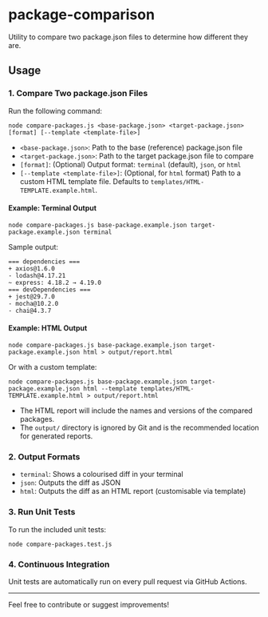 # package-comparison
Utility to compare two package.json files to determine how different they are.

## Usage

### 1. Compare Two package.json Files

Run the following command:

```
node compare-packages.js <base-package.json> <target-package.json> [format] [--template <template-file>]
```
- `<base-package.json>`: Path to the base (reference) package.json file
- `<target-package.json>`: Path to the target package.json file to compare
- `[format]`: (Optional) Output format: `terminal` (default), `json`, or `html`
- `[--template <template-file>]`: (Optional, for `html` format) Path to a custom HTML template file. Defaults to `templates/HTML-TEMPLATE.example.html`.

#### Example: Terminal Output
```
node compare-packages.js base-package.example.json target-package.example.json terminal
```
Sample output:
```
=== dependencies ===
+ axios@1.6.0
- lodash@4.17.21
~ express: 4.18.2 → 4.19.0
=== devDependencies ===
+ jest@29.7.0
- mocha@10.2.0
- chai@4.3.7
```

#### Example: HTML Output
```
node compare-packages.js base-package.example.json target-package.example.json html > output/report.html
```
Or with a custom template:
```
node compare-packages.js base-package.example.json target-package.example.json html --template templates/HTML-TEMPLATE.example.html > output/report.html
```
- The HTML report will include the names and versions of the compared packages.
- The `output/` directory is ignored by Git and is the recommended location for generated reports.

### 2. Output Formats
- `terminal`: Shows a colourised diff in your terminal
- `json`: Outputs the diff as JSON
- `html`: Outputs the diff as an HTML report (customisable via template)

### 3. Run Unit Tests

To run the included unit tests:
```
node compare-packages.test.js
```

### 4. Continuous Integration

Unit tests are automatically run on every pull request via GitHub Actions.

---

Feel free to contribute or suggest improvements!
